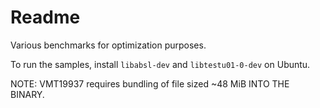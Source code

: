 # Readme

Various benchmarks for optimization purposes.

To run the samples, install `libabsl-dev` and `libtestu01-0-dev` on Ubuntu.

NOTE: VMT19937 requires bundling of file sized ~48 MiB INTO THE BINARY.
